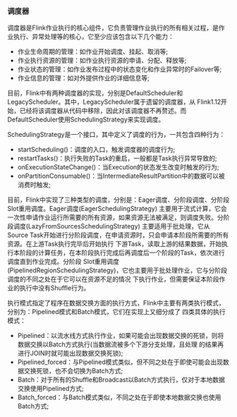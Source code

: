 ### 调度器

调度器是Flink作业执行的核心组件，它负责管理作业执行的所有相关过程，是作业执行、异常处理等的核心，它至少应该包含以下几个能力：
  * 作业生命周期的管理：如作业开始调度、挂起、取消等;
  * 作业执行资源的管理：如作业执行资源的申请、分配、释放等;
  * 作业状态的管理：如作业发布过程中的状态变化和作业异常时的Failover等;
  * 作业信息的管理：如对外提供作业的详细信息等;
  
目前，Flink中有两种调度器的实现，分别是DefaultScheduler和LegacyScheduler。其中，LegacyScheduler属于遗留的调度器，从
Flink1.12开始，已经将该调度器从代码中移除，因此对该调度器不再赘述。而DefaultScheduler使用SchedulingStrategy来实现调度。

SchedulingStrategy是一个接口，其中定义了调度的行为，一共包含四种行为：
  * startScheduling()：调度的入口，触发调度器的调度行为;
  * restartTasks()：执行失败的Task的重启，一般都是Task执行异常导致的;
  * onExecutionStateChange()：当Execution的状态发生改变时触发的行为;
  * onPartitionConsumable()：当IntermediateResultPartition中的数据可以被消费时触发;
  
目前，Flink中实现了三种类型的调度，分别是：Eager调度、分阶段调度、分阶段Slot重用调度。Eager调度(EagerSchedulingStrategy)
主要用于流式计算，它会一次性申请作业运行所需要的所有资源，如果资源无法被满足，则调度失败。分阶段调度(LazyFromSourcesSchedulingStrategy)
主要适用于批处理，它从Source Task开始进行分阶段调度，在申请资源时，只会申请本阶段所需要的所有资源。在上游Task执行完毕后开始执行
下游Task，读取上游的结果数据，开始执行本阶段的计算任务，在本阶段执行完成后再调度后一个阶段的Task，依次进行调度直到作业完成。分阶段
Slot重用调度(PipelinedRegionSchedulingStrategy)，它也主要用于批处理作业，它与分阶段调度的不同之处在于它可以在资源不足的情况
下执行作业，但需要保证本阶段作业的执行中没有Shuffle行为。

执行模式指定了程序在数据交换方面的执行方式，Flink中主要有两类执行模式，分别为：Pipelined模式和Batch模式，它们在实现上又细分成了
四类具体的执行模式：
  * Pipelined：以流水线方式执行作业，如果可能会出现数据交换的死锁，则将数据交换以Batch方式执行(当数据流被多个下游分支处理，且处理
  的结果再进行JOIN时就可能出现数据交换死锁);
  * Pipelined_forced：与Pipelined模式类似，但不同之处在于即使可能会出现数据交换死锁，也不会切换为Batch方式;
  * Batch：对于所有的Shuffle和Broadcast以Batch方式执行，仅对于本地数据交换使用Pipelined方式;
  * Batch_forced：与Batch模式类似，不同之处在于即使本地数据交换也使用Batch方式;
  

